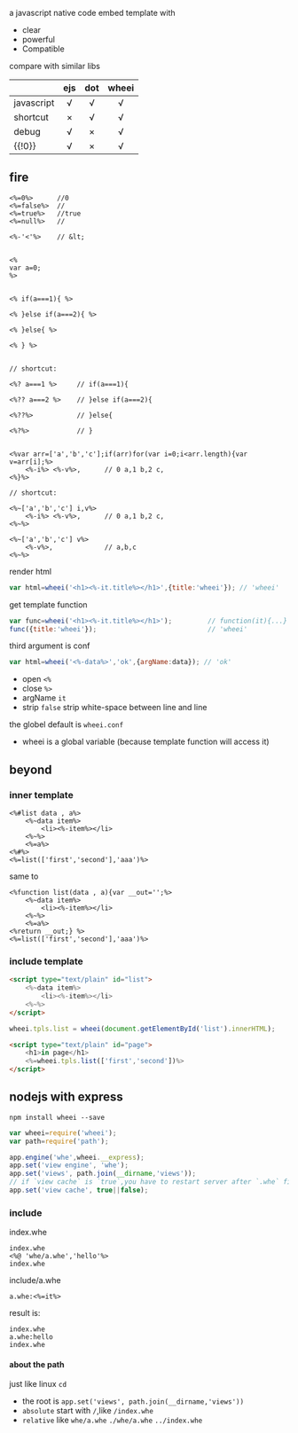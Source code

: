 
a javascript native code embed template with

* clear
* powerful
* Compatible


compare with similar libs

|            | ejs | dot | wheei |
|------------|:---:|:---:|:-----:|
| javascript |  √  |  √  |   √   |
| shortcut   |  ×  |  √  |   √   |
| debug      |  √  |  ×  |   √   |
| {{!0}}     |  √  |  ×  |   √   |



## fire

```
<%=0%>      //0
<%=false%>  //
<%=true%>   //true
<%=null%>   //

<%-'<'%>    // &lt;


<%
var a=0;
%>


<% if(a===1){ %>

<% }else if(a===2){ %>

<% }else{ %>

<% } %>


// shortcut:

<%? a===1 %>     // if(a===1){

<%?? a===2 %>    // }else if(a===2){

<%??%>           // }else{

<%?%>            // }


<%var arr=['a','b','c'];if(arr)for(var i=0;i<arr.length){var v=arr[i];%>
    <%-i%> <%-v%>,      // 0 a,1 b,2 c,
<%}%>

// shortcut:

<%~['a','b','c'] i,v%>
    <%-i%> <%-v%>,      // 0 a,1 b,2 c,
<%~%>

<%~['a','b','c'] v%>
    <%-v%>,             // a,b,c
<%~%>

```

render html

```javascript
var html=wheei('<h1><%-it.title%></h1>',{title:'wheei'}); // 'wheei'
```

get template function

```javascript
var func=wheei('<h1><%-it.title%></h1>');         // function(it){...}
func({title:'wheei'});                            // 'wheei'
```

third argument is conf

```javascript
var html=wheei('<%-data%>','ok',{argName:data}); // 'ok'
```

* open    `<%`
* close   `%>`
* argName `it`
* strip   `false`     strip white-space between line and line

the globel default is `wheei.conf`

* wheei is a global variable (because template function will access it)

## beyond

### inner template

```
<%#list data , a%>
    <%~data item%>
        <li><%-item%></li>
    <%~%>
    <%=a%>
<%#%>
<%=list(['first','second'],'aaa')%>
```

same to

```
<%function list(data , a){var __out='';%>
    <%~data item%>
        <li><%-item%></li>
    <%~%>
    <%=a%>
<%return __out;} %>
<%=list(['first','second'],'aaa')%>
```

### include template

```html
<script type="text/plain" id="list">
    <%~data item%>
        <li><%-item%></li>
    <%~%>
</script>
```

```javascript
wheei.tpls.list = wheei(document.getElementById('list').innerHTML);
```

```html
<script type="text/plain" id="page">
    <h1>in page</h1>
    <%=wheei.tpls.list(['first','second'])%>
</script>
```

## nodejs with express

`npm install wheei --save`

```javascript
var wheei=require('wheei');
var path=require('path');

app.engine('whe',wheei.__express);
app.set('view engine', 'whe');
app.set('views', path.join(__dirname,'views'));
// if `view cache` is `true`,you have to restart server after `.whe` file change
app.set('view cache', true||false);
```

### include

index.whe

```
index.whe
<%@ 'whe/a.whe','hello'%>
index.whe
```

include/a.whe

```
a.whe:<%=it%>
```

result is:

```
index.whe
a.whe:hello
index.whe
```

#### about the path

just like linux `cd`

* the root is `app.set('views', path.join(__dirname,'views'))`
* `absolute` start with `/`,like `/index.whe`
* `relative` like `whe/a.whe` `./whe/a.whe` `../index.whe`